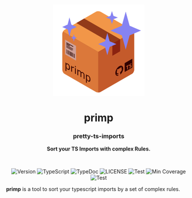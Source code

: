 <p align="center">
  <img width="250" src="./icon/primp.svg">
</p>
<h1 align="center">primp</h1>
<h3 align="center">pretty-ts-imports</h3>
<p align="center">
  <b>Sort your TS Imports with complex Rules.</b>
</p>

<br>

<p align="center">
<img alt="Version" src="https://img.shields.io/github/package-json/v/derPiepmatz/pretty-ts-imports?style=for-the-badge&color=8683F2"/>
<img alt="TypeScript" src="https://img.shields.io/github/package-json/dependency-version/derPiepmatz/pretty-ts-imports/typescript?color=3178C6&style=for-the-badge"/>
<img alt="TypeDoc" src="https://img.shields.io/github/package-json/dependency-version/derPiepmatz/pretty-ts-imports/dev/typedoc?color=9600ff&style=for-the-badge"/>
<img alt="LICENSE" src="https://img.shields.io/github/license/derPiepmatz/pretty-ts-imports?style=for-the-badge">
<img alt="Test" src="https://img.shields.io/github/workflow/status/derPiepmatz/pretty-ts-imports/test?label=Test&style=for-the-badge">
<img alt="Min Coverage" src="https://img.shields.io/nycrc/derPiepmatz/pretty-ts-imports?style=for-the-badge">
<img alt="Test" src="https://img.shields.io/github/workflow/status/derPiepmatz/pretty-ts-imports/coverage?label=Coverage&style=for-the-badge">
</p>

**primp** is a tool to sort your typescript imports by a set of complex rules.
